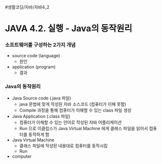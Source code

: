 #생활코딩/자바/자바4_2

# JAVA 4.2. 실행 - Java의 동작원리
### 소프트웨어를 구성하는 2가지 개념
- source code (language)
	- 원인
- application (program)
	- 결과


### Java의 동작원리
- Java Source code (.java 파일)
	- java 문법에 맞게 작성된 자바 소스코드 (컴퓨터가 이해 못함)
	- Compile 과정을 통해 컴퓨터가 이해할 수 있는 class 파일 생성
- Java Application (.class 파일)
	- 컴퓨터가 이해할 수 있는 언어로 작성된 자바 어플리케이션
	- Run 으로 이클립스가 Java Virtual Machine 에게 클래스 파일을 읽어서 컴퓨터를 동작하게 함
- Java Virtual Machine
	- 클래스 파일에 작성된 내용대로 컴퓨터를 동작시킴
	- Run
- computer
